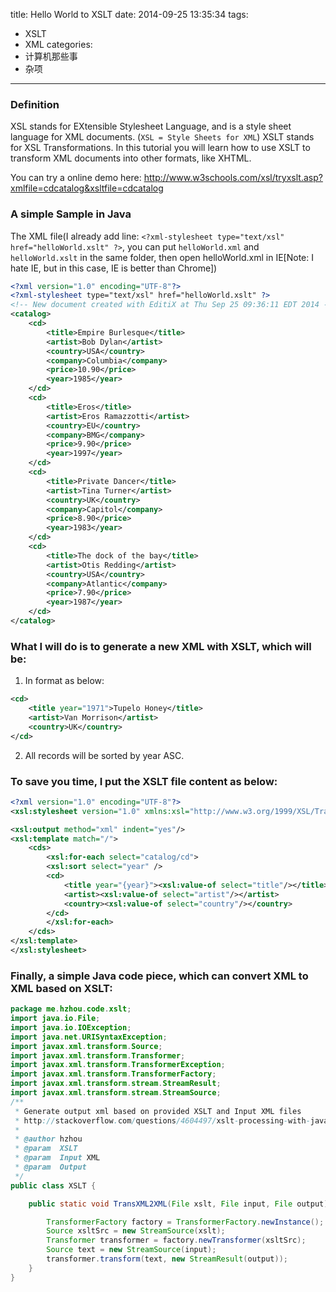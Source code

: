 title: Hello World to XSLT
date: 2014-09-25 13:35:34
tags:
 - XSLT
 - XML
categories:
  - 计算机那些事
  - 杂项
---
### Definition
XSL stands for EXtensible Stylesheet Language, and is a style sheet language for XML documents. (`XSL = Style Sheets for XML`)
XSLT stands for XSL Transformations. In this tutorial you will learn how to use XSLT to transform XML documents into other formats, like XHTML.

You can try a online demo here: http://www.w3schools.com/xsl/tryxslt.asp?xmlfile=cdcatalog&xsltfile=cdcatalog
<!-- more -->
### A simple Sample in Java
The XML file(I already add line: `<?xml-stylesheet type="text/xsl" href="helloWorld.xslt" ?>`, you can put `helloWorld.xml` and `helloWorld.xslt` in the same folder, then open helloWorld.xml in IE[Note: I hate IE, but in this case, IE is better than Chrome])

```xml
<?xml version="1.0" encoding="UTF-8"?>
<?xml-stylesheet type="text/xsl" href="helloWorld.xslt" ?>
<!-- New document created with EditiX at Thu Sep 25 09:36:11 EDT 2014 -->
<catalog>
    <cd>
        <title>Empire Burlesque</title>
        <artist>Bob Dylan</artist>
        <country>USA</country>
        <company>Columbia</company>
        <price>10.90</price>
        <year>1985</year>
    </cd>
    <cd>
        <title>Eros</title>
        <artist>Eros Ramazzotti</artist>
        <country>EU</country>
        <company>BMG</company>
        <price>9.90</price>
        <year>1997</year>
    </cd>
    <cd>
        <title>Private Dancer</title>
        <artist>Tina Turner</artist>
        <country>UK</country>
        <company>Capitol</company>
        <price>8.90</price>
        <year>1983</year>
    </cd>
    <cd>
        <title>The dock of the bay</title>
        <artist>Otis Redding</artist>
        <country>USA</country>
        <company>Atlantic</company>
        <price>7.90</price>
        <year>1987</year>
    </cd>
</catalog>
```

### What I will do is to generate a new XML with XSLT, which will be:
1. In format as below:
```xml
<cd>
    <title year="1971">Tupelo Honey</title>
    <artist>Van Morrison</artist>
    <country>UK</country>
</cd>
```
2. All records will be sorted by year ASC.

### To save you time, I put the XSLT file content as below:
```xml
<?xml version="1.0" encoding="UTF-8"?>
<xsl:stylesheet version="1.0" xmlns:xsl="http://www.w3.org/1999/XSL/Transform">

<xsl:output method="xml" indent="yes"/>
<xsl:template match="/">
    <cds>
        <xsl:for-each select="catalog/cd">
        <xsl:sort select="year" />
        <cd>
            <title year="{year}"><xsl:value-of select="title"/></title>
            <artist><xsl:value-of select="artist"/></artist>
            <country><xsl:value-of select="country"/></country>
        </cd>
        </xsl:for-each>
    </cds>
</xsl:template>
</xsl:stylesheet>
```

### Finally, a simple Java code piece, which can convert XML to XML based on XSLT:

```java
package me.hzhou.code.xslt;
import java.io.File;
import java.io.IOException;
import java.net.URISyntaxException;
import javax.xml.transform.Source;
import javax.xml.transform.Transformer;
import javax.xml.transform.TransformerException;
import javax.xml.transform.TransformerFactory;
import javax.xml.transform.stream.StreamResult;
import javax.xml.transform.stream.StreamSource;
/**
 * Generate output xml based on provided XSLT and Input XML files
 * http://stackoverflow.com/questions/4604497/xslt-processing-with-java
 *
 * @author hzhou
 * @param  XSLT
 * @param  Input XML
 * @param  Output
 */
public class XSLT {

    public static void TransXML2XML(File xslt, File input, File output) throws IOException, URISyntaxException, TransformerException {

        TransformerFactory factory = TransformerFactory.newInstance();
        Source xsltSrc = new StreamSource(xslt);
        Transformer transformer = factory.newTransformer(xsltSrc);
        Source text = new StreamSource(input);
        transformer.transform(text, new StreamResult(output));
    }
}
```

